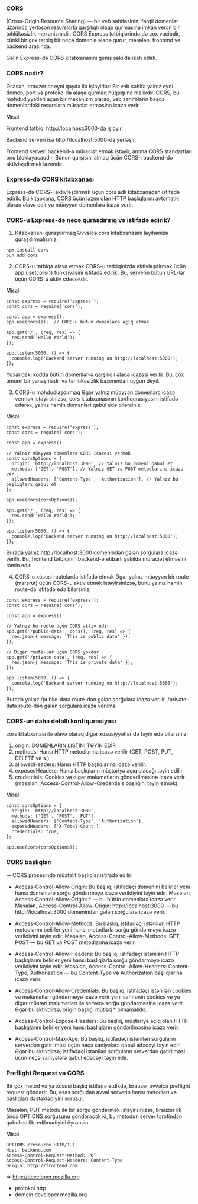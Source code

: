 ### CORS 
(Cross-Origin Resource Sharing) — bir veb səhifəsinin, fərqli domenlər üzərində yerləşən resurslarla qarşılıqlı əlaqə qurmasına imkan verən bir təhlükəsizlik mexanizmidir. CORS Express tətbiqlərində də çox vacibdir, çünki bir çox tətbiq bir neçə domenlə əlaqə qurur, məsələn, frontend və backend arasında.

Gəlin Express-də CORS kitabxanasını geniş şəkildə izah edək.

### CORS nədir?
Əsasən, brauzerlər eyni qayda ilə işləyirlər: Bir veb səhifə yalnız eyni domen, port və protokol ilə əlaqə qurmaq hüququna malikdir. CORS, bu məhdudiyyətləri açan bir mexanizm olaraq, veb səhifələrin başqa domenlərdəki resurslara müraciət etməsinə icazə verir.

Misal:

Frontend tətbiqi http://localhost:3000-da işləyir.

Backend serveri isə http://localhost:5000-da yerləşir.

Frontend serveri backend-ə müraciət etmək istəyir, amma CORS standartları onu bloklayacaqdır. Bunun qarşısını almaq üçün CORS-ı backend-də aktivləşdirmək lazımdır.

### Express-də CORS kitabxanası
Express-də CORS-ı aktivləşdirmək üçün cors adlı kitabxanadan istifadə edirik. Bu kitabxana, CORS üçün lazım olan HTTP başlıqlarını avtomatik olaraq əlavə edir və müəyyən domenlərə icazə verir.

### CORS-u Express-də necə quraşdırırıq və istifadə edirik?
1. Kitabxananı quraşdırmaq
Əvvəlcə cors kitabxanasını layihənizə quraşdırmalısınız:
```
npm install cors
bun add cors
```

2. CORS-u tətbiqə əlavə etmək
CORS-u tətbiqinizdə aktivləşdirmək üçün app.use(cors()) funksiyasını istifadə edirik. Bu, serverin bütün URL-lər üçün CORS-u aktiv edəcəkdir.

Misal:
```
const express = require('express');
const cors = require('cors');

const app = express();
app.use(cors());  // CORS-u bütün domenlərə açıq etmək

app.get('/', (req, res) => {
  res.send('Hello World');
});

app.listen(5000, () => {
  console.log('Backend server running on http://localhost:5000');
});
```

Yuxarıdakı kodda bütün domenlər-ə qarşılıqlı əlaqə icazəsi verilir. Bu, çox ümumi bir yanaşmadır və təhlükəsizlik baxımından uyğun deyil.

3. CORS-u məhdudlaşdırmaq
Əgər yalnız müəyyən domenlərə icazə vermək istəyirsinizsə, cors kitabxanasının konfiqurasiyasını istifadə edərək, yalnız həmin domenləri qəbul edə bilərsiniz.

Misal:
```
const express = require('express');
const cors = require('cors');

const app = express();

// Yalnız müəyyən domenlərə CORS icazəsi vermək
const corsOptions = {
  origin: 'http://localhost:3000', // Yalnız bu domeni qəbul et
  methods: ['GET', 'POST'], // Yalnız GET və POST metodlarına icazə ver
  allowedHeaders: ['Content-Type', 'Authorization'], // Yalnız bu başlıqları qəbul et
};

app.use(cors(corsOptions));

app.get('/', (req, res) => {
  res.send('Hello World');
});

app.listen(5000, () => {
  console.log('Backend server running on http://localhost:5000');
});
```
Burada yalnız http://localhost:3000 domenindən gələn sorğulara icazə verilir. Bu, frontend tətbiqinin backend-ə etibarlı şəkildə müraciət etməsini təmin edir.

4. CORS-u xüsusi routelarda istifadə etmək
Əgər yalnız müəyyən bir route (marşrut) üçün CORS-u aktiv etmək istəyirsinizsə, bunu yalnız həmin route-da istifadə edə bilərsiniz:

```
const express = require('express');
const cors = require('cors');

const app = express();

// Yalnız bu route üçün CORS aktiv edir
app.get('/public-data', cors(), (req, res) => {
  res.json({ message: 'This is public data' });
});

// Digər route-lar üçün CORS yoxdur
app.get('/private-data', (req, res) => {
  res.json({ message: 'This is private data' });
});

app.listen(5000, () => {
  console.log('Backend server running on http://localhost:5000');
});
```
Burada yalnız /public-data route-dən gələn sorğulara icazə verilir. /private-data route-dən gələn sorğulara icazə verilmə

### CORS-un daha detallı konfiqurasiyası
cors kitabxanası ilə əlavə olaraq digər xüsusiyyətlər də təyin edə bilərsiniz:

1. origin: DOMENLARIN LISTINI TƏYIN EDİR
2. methods: Hansı HTTP metodlarına icazə verilir (GET, POST, PUT, DELETE və s.)
3. allowedHeaders: Hansı HTTP başlıqlarına icazə verilir.
4. exposedHeaders: Hansı başlıqların müştəriyə açıq olacağı təyin edilir.
5. credentials: Cookies və digər məlumatların göndərilməsinə icazə verir (məsələn, Access-Control-Allow-Credentials başlığını təyin etmək).

Misal:

```
const corsOptions = {
  origin: 'http://localhost:3000',
  methods: ['GET', 'POST', 'PUT'],
  allowedHeaders: ['Content-Type', 'Authorization'],
  exposedHeaders: ['X-Total-Count'],
  credentials: true,
};

app.use(cors(corsOptions));
```

### CORS başlıqları
=> CORS prosesində müxtəlif başlıqlar istifadə edilir: 
- Access-Control-Allow-Origin: Bu başlıq, istifadəçi domenini belirler yeni hansı domenlərə sorğu göndərməyə icazə verildiyini təyin edir.
Məsələn, Access-Control-Allow-Origin: * — bu bütün domenlərə icazə verir.
Məsələn, Access-Control-Allow-Origin: http://localhost:3000 — bu http://localhost:3000 domenindən gələn sorğulara icazə verir.

- Access-Control-Allow-Methods: Bu başlıq, istifadəçi istənilən HTTP metodlarını belirler yeni hansı metodlarla sorğu göndərməyə icazə verildiyini təyin edir.
Məsələn, Access-Control-Allow-Methods: GET, POST — bu GET və POST metodlarına icazə verir. 

- Access-Control-Allow-Headers: Bu başlıq, istifadəçi istənilən HTTP başlıqlarını belirler yeni hansı başlıqlarla sorğu göndərməyə icazə verildiyini təyin edir.
Məsələn, Access-Control-Allow-Headers: Content-Type, Authorization — bu Content-Type və Authorization başlıqlarına icazə verir.

- Access-Control-Allow-Credentials: Bu başlıq, istifadəçi istənilən cookies və məlumatları göndərməyə icazə verir yeni səhifənin cookies və ya digər müştəri məlumatları ilə serverə sorğu göndərməsinə icazə verir. Əgər bu aktivdirsə, origin başlığı mütləq * olmamalıdır.

- Access-Control-Expose-Headers: Bu başlıq, müştəriyə açıq olan HTTP başlıqlarını belirler yeni hansı başlıqların göndərilməsinə icazə verir.

- Access-Control-Max-Age: Bu başlıq, istifadəçi istənilən sorğuların serverdən gətirilməsi üçün neçə saniyələrə qəbul edəcəyi təyin edir. Əgər bu aktivdirsə, istifadəçi istənilən sorğuların serverdən gətirilməsi üçün neçə saniyələrə qəbul edəcəyi təyin edir.

### Preflight Request və CORS
Bir çox metod və ya xüsusi başlıq istifadə etdikdə, brauzer əvvəlcə preflight request göndərir. Bu, əsas sorğudan əvvəl serverin hansı metodları və başlıqları dəstəklədiyini soruşur.

Məsələn, PUT metodu ilə bir sorğu göndərmək istəyirsinizsə, brauzer ilk öncə OPTIONS sorğusunu göndərəcək ki, bu metodun server tərəfindən qəbul edilib-edilmədiyini öyrənsin.

Misal:
```
OPTIONS /resource HTTP/1.1
Host: backend.com
Access-Control-Request-Method: PUT
Access-Control-Request-Headers: Content-Type
Origin: http://frontend.com
```

=> http://developer.mozilla.org

- protokol http
- domein developer.mozilla.org

